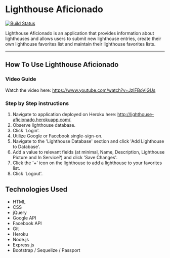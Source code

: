 # Lighthouse Aficionado

[![Build Status](https://travis-ci.org/jonathan-meyer/irrelevant-data.svg?branch=master)](https://travis-ci.org/jonathan-meyer/irrelevant-data)

Lighthouse Aficionado is an application that provides information about lighthouses and allows users to submit new lighthouse entries, create their own lighthouse favorites list and maintain their lighthouse favorites lists.

---

## How To Use Lighthouse Aficionado

### **Video Guide**

Watch the video here: https://www.youtube.com/watch?v=JzIFBoVlGUs

### **Step by Step instructions**

1. Navigate to application deployed on Heroku here: http://lighthouse-aficionado.herokuapp.com/.
2. Observe lighthouse database.
3. Click 'Login'.
4. Utilize Google or Facebook single-sign-on.
5. Navigate to the 'Lighthouse Database' section and click 'Add Lighthouse to Database'.
6. Add a value to relevant fields (at minimal, Name, Description, Lighthouse Picture and In Service?) and click 'Save Changes'.
7. Click the '+' icon on the lighthouse to add a lighthouse to your favorites list.
8. Click 'Logout'.

## Technologies Used

- HTML
- CSS
- jQuery
- Google API
- Facebook API
- Git
- Heroku
- Node.js
- Express.js
- Bootstrap / Sequelize / Passport
